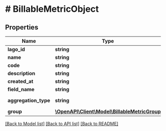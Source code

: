 # # BillableMetricObject

## Properties

Name | Type | Description | Notes
------------ | ------------- | ------------- | -------------
**lago_id** | **string** |  | [optional]
**name** | **string** |  | [optional]
**code** | **string** |  | [optional]
**description** | **string** |  | [optional]
**created_at** | **string** |  | [optional]
**field_name** | **string** |  | [optional]
**aggregation_type** | **string** | Aggregation type | [optional]
**group** | [**\OpenAPI\Client\Model\BillableMetricGroup**](BillableMetricGroup.md) |  | [optional]

[[Back to Model list]](../../README.md#models) [[Back to API list]](../../README.md#endpoints) [[Back to README]](../../README.md)
